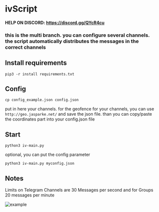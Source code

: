 # ivScript

#### HELP ON DISCORD: https://discord.gg/QYcR4cu

### this is the multi branch. you can configure several channels. the script automatically distributes the messages in the correct channels

## Install requirements

`pip3 -r install requirements.txt`

## Config
`cp config_example.json config.json`

put in here your channels. for the geofence for your channels, you can use `http://geo.jasparke.net/` and save the json file. than you can copy/paste the coordinates part into your config.json file

## Start
`python3 iv-main.py`

optional, you can put the config parameter

`python3 iv-main.py myconfig.json`

## Notes

Limits on Telegram Channels are 30 Messages per second and for Groups 20 messages per minute

![example](https://raw.githubusercontent.com/Micha854/ivScript/master/example.png)
